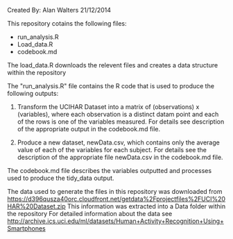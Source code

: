 Created By: Alan Walters 21/12/2014

This repository cotains the following files:
- run_analysis.R
- Load_data.R
- codebook.md

The load_data.R downloads the relevent files and creates a data structure within the repository

The "run_analysis.R" file contains the R code that is used to produce the following outputs:
1) Transform the UCIHAR Dataset into a matrix of  (observations) x (variables), where each observation is a distinct datam point and each of the rows is one of the variables measured. For details see description of the appropriate output in the codebook.md file.
 
2) Produce a new dataset, newData.csv, which contains only the average value of each of the variables for each subject. For details see the description of the appropriate file newData.csv in the codebook.md file.  


The codebook.md file describes the variables outputted and processes used to produce the tidy_data output.


The data used to generate the files in this repository was downloaded from https://d396qusza40orc.cloudfront.net/getdata%2Fprojectfiles%2FUCI%20HAR%20Dataset.zip
This information was extracted into a Data folder within the repository
For detailed information about the data see http://archive.ics.uci.edu/ml/datasets/Human+Activity+Recognition+Using+Smartphones





